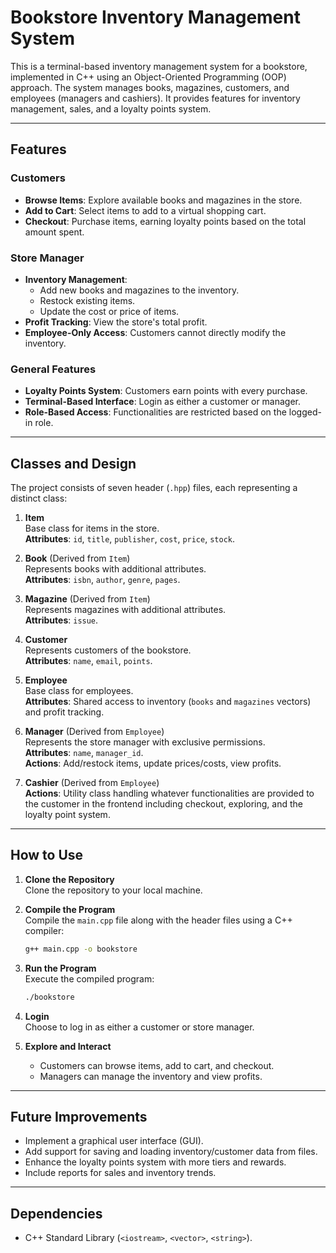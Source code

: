 # Bookstore Inventory Management System

This is a terminal-based inventory management system for a bookstore, implemented in C++ using an Object-Oriented Programming (OOP) approach. The system manages books, magazines, customers, and employees (managers and cashiers). It provides features for inventory management, sales, and a loyalty points system.

---

## Features

### Customers
- **Browse Items**: Explore available books and magazines in the store.
- **Add to Cart**: Select items to add to a virtual shopping cart.
- **Checkout**: Purchase items, earning loyalty points based on the total amount spent.

### Store Manager
- **Inventory Management**:
  - Add new books and magazines to the inventory.
  - Restock existing items.
  - Update the cost or price of items.
- **Profit Tracking**: View the store's total profit.
- **Employee-Only Access**: Customers cannot directly modify the inventory.

### General Features
- **Loyalty Points System**: Customers earn points with every purchase.
- **Terminal-Based Interface**: Login as either a customer or manager.
- **Role-Based Access**: Functionalities are restricted based on the logged-in role.

---

## Classes and Design

The project consists of seven header (`.hpp`) files, each representing a distinct class:

1. **Item**  
   Base class for items in the store.  
   **Attributes**: `id`, `title`, `publisher`, `cost`, `price`, `stock`.  

2. **Book** (Derived from `Item`)  
   Represents books with additional attributes.  
   **Attributes**: `isbn`, `author`, `genre`, `pages`.  

3. **Magazine** (Derived from `Item`)  
   Represents magazines with additional attributes.  
   **Attributes**: `issue`.  

4. **Customer**  
   Represents customers of the bookstore.  
   **Attributes**: `name`, `email`, `points`.  

5. **Employee**  
   Base class for employees.  
   **Attributes**: Shared access to inventory (`books` and `magazines` vectors) and profit tracking.  

6. **Manager** (Derived from `Employee`)  
   Represents the store manager with exclusive permissions.  
   **Attributes**: `name`, `manager_id`.  
   **Actions**: Add/restock items, update prices/costs, view profits.  

7. **Cashier** (Derived from `Employee`)  
   **Actions**: Utility class handling whatever functionalities are provided to the customer in the frontend including checkout, exploring, and the loyalty point system.  

---

## How to Use

1. **Clone the Repository**  
   Clone the repository to your local machine.  

2. **Compile the Program**  
   Compile the `main.cpp` file along with the header files using a C++ compiler:  
   ```bash
   g++ main.cpp -o bookstore
   ```

3. **Run the Program**  
   Execute the compiled program:  
   ```bash
   ./bookstore
   ```

4. **Login**  
   Choose to log in as either a customer or store manager.  

5. **Explore and Interact**  
   - Customers can browse items, add to cart, and checkout.  
   - Managers can manage the inventory and view profits.  

---

## Future Improvements
- Implement a graphical user interface (GUI).
- Add support for saving and loading inventory/customer data from files.
- Enhance the loyalty points system with more tiers and rewards.
- Include reports for sales and inventory trends.

---

## Dependencies
- C++ Standard Library (`<iostream>`, `<vector>`, `<string>`).
